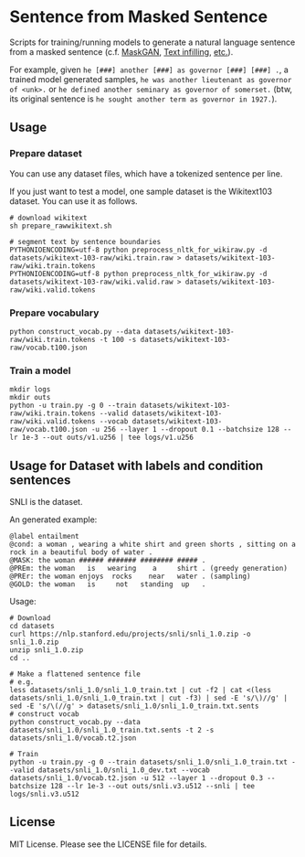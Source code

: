# Sentence from Masked Sentence

Scripts for training/running models to generate a natural language sentence from a masked sentence (c.f. [MaskGAN](https://arxiv.org/pdf/1801.07736.pdf), [Text infilling](https://openreview.net/pdf?id=r1zmVhCqKm), [etc.](https://arxiv.org/pdf/1805.06201.pdf)).

For example, given `he [###] another [###] as governor [###] [###] .`,
a trained model generated samples, `he was another lieutenant as governor of <unk>.`
or `he defined another seminary as governor of somerset.`
(btw, its original sentence is `he sought another term as governor in 1927.`).


## Usage

### Prepare dataset

You can use any dataset files, which have a tokenized sentence per line.

If you just want to test a model, one sample dataset is the Wikitext103 dataset.
You can use it as follows.

```
# download wikitext
sh prepare_rawwikitext.sh

# segment text by sentence boundaries
PYTHONIOENCODING=utf-8 python preprocess_nltk_for_wikiraw.py -d datasets/wikitext-103-raw/wiki.train.raw > datasets/wikitext-103-raw/wiki.train.tokens
PYTHONIOENCODING=utf-8 python preprocess_nltk_for_wikiraw.py -d datasets/wikitext-103-raw/wiki.valid.raw > datasets/wikitext-103-raw/wiki.valid.tokens
```

### Prepare vocabulary

```
python construct_vocab.py --data datasets/wikitext-103-raw/wiki.train.tokens -t 100 -s datasets/wikitext-103-raw/vocab.t100.json
```

### Train a model


```
mkdir logs
mkdir outs
python -u train.py -g 0 --train datasets/wikitext-103-raw/wiki.train.tokens --valid datasets/wikitext-103-raw/wiki.valid.tokens --vocab datasets/wikitext-103-raw/vocab.t100.json -u 256 --layer 1 --dropout 0.1 --batchsize 128 --lr 1e-3 --out outs/v1.u256 | tee logs/v1.u256
```

## Usage for Dataset with labels and condition sentences

SNLI is the dataset.

An generated example:
```
@label entailment
@cond: a woman , wearing a white shirt and green shorts , sitting on a rock in a beautiful body of water .
@MASK: the woman ###### ####### ######## ##### .
@PREm: the woman   is   wearing    a     shirt . (greedy generation)
@PREr: the woman enjoys  rocks    near   water . (sampling)
@GOLD: the woman   is     not   standing  up   .
```

Usage:

```
# Download
cd datasets
curl https://nlp.stanford.edu/projects/snli/snli_1.0.zip -o snli_1.0.zip
unzip snli_1.0.zip
cd ..

# Make a flattened sentence file
# e.g.
less datasets/snli_1.0/snli_1.0_train.txt | cut -f2 | cat <(less datasets/snli_1.0/snli_1.0_train.txt | cut -f3) | sed -E 's/\)//g' | sed -E 's/\(//g' > datasets/snli_1.0/snli_1.0_train.txt.sents
# construct vocab
python construct_vocab.py --data datasets/snli_1.0/snli_1.0_train.txt.sents -t 2 -s datasets/snli_1.0/vocab.t2.json

# Train
python -u train.py -g 0 --train datasets/snli_1.0/snli_1.0_train.txt --valid datasets/snli_1.0/snli_1.0_dev.txt --vocab datasets/snli_1.0/vocab.t2.json -u 512 --layer 1 --dropout 0.3 --batchsize 128 --lr 1e-3 --out outs/snli.v3.u512 --snli | tee logs/snli.v3.u512
```


## License

MIT License. Please see the LICENSE file for details.
